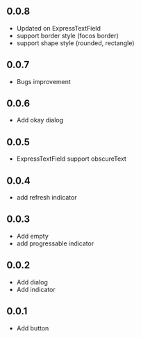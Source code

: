 ## 0.0.8
- Updated on ExpressTextField
- support border style (focos border)
- support shape style (rounded, rectangle)
## 0.0.7

-  Bugs improvement

## 0.0.6

-  Add okay dialog

## 0.0.5
 
- ExpressTextField support obscureText

## 0.0.4
- add refresh indicator

## 0.0.3
- Add empty
- add progressable indicator

## 0.0.2

- Add dialog
- Add indicator

## 0.0.1
- Add button